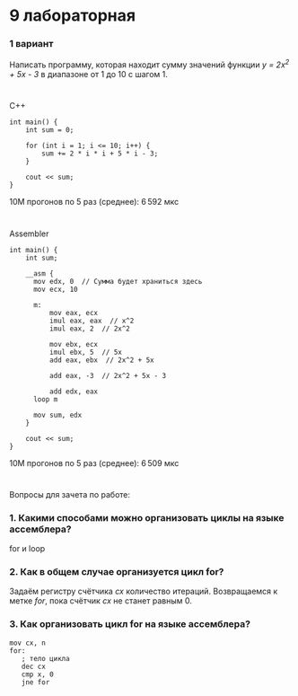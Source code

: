 # 9 лабораторная
### 1 вариант

Написать программу, которая находит сумму значений функции _y = 2x<sup>2</sup> + 5x - 3_ в диапазоне от 1 до 10 с шагом 1.

#
C++
```
int main() {
    int sum = 0;
    
    for (int i = 1; i <= 10; i++) {
        sum += 2 * i * i + 5 * i - 3;
    }
    
    cout << sum;
}
```
10М прогонов по 5 раз (среднее): 6 592 мкс
# 
Assembler
```
int main() {
    int sum;
    
    __asm {
      mov edx, 0  // Сумма будет храниться здесь
      mov ecx, 10
    
      m:
          mov eax, ecx
          imul eax, eax  // x^2
          imul eax, 2  // 2x^2
    
          mov ebx, ecx
          imul ebx, 5  // 5x
          add eax, ebx  // 2x^2 + 5x
    
          add eax, -3  // 2x^2 + 5x - 3
    
          add edx, eax
      loop m
      
      mov sum, edx
    }
    
    cout << sum;
}
```
10М прогонов по 5 раз (среднее): 6 509 мкс
#
Вопросы для зачета по работе:
### 1. Какими способами можно организовать циклы на языке ассемблера?

for и loop

### 2. Как в общем случае организуется цикл for?

Задаём регистру счётчика _cx_ количество итераций. Возвращаемся к метке _for_, пока счётчик _cx_ не станет равным 0.

### 3. Как организовать цикл for на языке ассемблера?
```
mov cx, n
for:
   ; тело цикла
   dec cx
   cmp x, 0
   jne for
```
